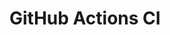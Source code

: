 # GitHub Actions CI











































































































































































































































































































































































































































































































































































































































































































































































































































































































































































































































































































































































































































































































































































































































































































































































































































































































































































































































































































































































































































































































































































































































































































































































































































































































































































































































































































































































































































































































































































































































































































